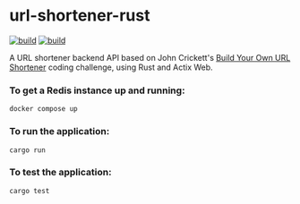 # url-shortener-rust

[![build](https://github.com/Yukigeshiki/url-shortener-rust/actions/workflows/ci.yml/badge.svg)](https://github.com/Yukigeshiki/url-shortener-rust/actions/workflows/ci.yml) [![build](https://github.com/Yukigeshiki/url-shortener-rust/actions/workflows/build.yml/badge.svg)](https://github.com/Yukigeshiki/url-shortener-rust/actions/workflows/build.yml)

A URL shortener backend API based on John Crickett's [Build Your Own URL Shortener](https://codingchallenges.fyi/challenges/challenge-url-shortener/) coding challenge, using Rust and Actix Web.

### To get a Redis instance up and running:

```
docker compose up
```

### To run the application:

```
cargo run
```

### To test the application:

```
cargo test
```
